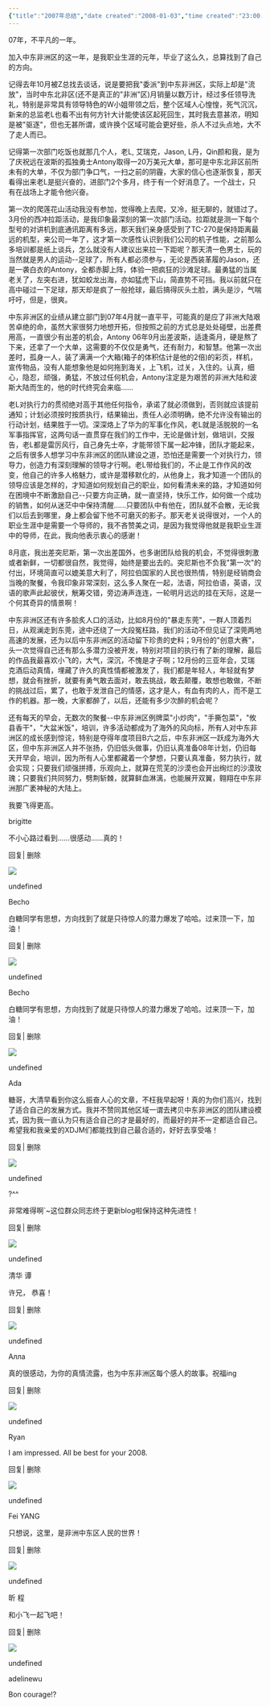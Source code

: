 ```yaml
---
{"title":"2007年总结","date created":"2008-01-03","time created":"23:00:14","dg-publish":true,"order":null,"tag":null,"permalink":"/04-archive//2007-1/","dgPassFrontmatter":true}
---
```



07年，不平凡的一年。

加入中东非洲区的这一年，是我职业生涯的元年，毕业了这么久，总算找到了自己的方向。

记得去年10月被Z总找去谈话，说是要把我"委派"到中东非洲区，实际上却是"流放"，当时中东北非区(还不是真正的"非洲"区)月销量以数万计，经过多任领导洗礼，特别是非常具有领导特色的W小姐带领之后，整个区域人心惶惶，死气沉沉，新来的总监老L也看不出有何方针大计能使该区起死回生，其时我去意甚浓，明知是被"驱逐"，但也无甚所谓，或许换个区域可能会更好些，杀人不过头点地，大不了走人而已。

记得第一次部门吃饭也就那几个人，老L, 艾瑞克，Jason, L丹，Qin颜和我，是为了庆祝远在波斯的孤独勇士Antony取得一20万美元大单，那可是中东北非区前所未有的大单，不仅为部门争口气，一扫之前的阴霾，大家的信心也逐渐恢复，那天看得出来老L是挺兴奋的，进部门2个多月，终于有一个好消息了。一个战士，只有在战场上才能令他兴奋。

第一次的爬莲花山活动我没有参加，觉得晚上去爬，又冷，挺无聊的，就错过了。3月份的西冲拉距活动，是我印象最深刻的第一次部门活动。拉距就是测一下每个型号的对讲机到底通讯距离有多远，那天我们亲身感受到了TC-270是保持距离最远的机型，来公司一年了，这才第一次感性认识到我们公司的机子性能，之前那么多培训都是纸上谈兵，怎么就没有人建议出来拉一下距呢？那天清一色男士，玩的当然就是男人的运动--足球了，所有人都必须参与，无论是西装革履的Jason，还是一袭白衣的Antony，全都赤脚上阵，体验一把疯狂的沙滩足球。最勇猛的当属老关了，左突右进，犹如蛟龙出海，亦如猛虎下山，简直势不可挡。我以前就只在高中碰过一下足球，那天却是疯了一般抢球，最后搞得灰头土脸，满头是沙，气喘吁吁，但是，很爽。

中东非洲区的业绩从建立部门到07年4月就一直平平，可能真的是应了非洲大陆艰苦卓绝的命，虽然大家很努力地想开拓，但按照之前的方式总是处处碰壁，出差费用高，一直很少有出差的机会，Antony 06年9月出差波斯，适逢斋月，硬是熬了下来，还拿了一个大单，这需要的不仅仅是勇气，还有耐力，和智慧。他第一次出差时，孤身一人，装了满满一个大箱(箱子的体积估计是他的2倍)的彩页，样机，宣传物品，没有人能想象他是如何拖到海关，上飞机，过关，入住的。认真，细心，隐忍，顽强，勇猛，不放过任何机会，Antony注定是为艰苦的非洲大陆和波斯大陆而生的，他的时代终究会来临......

老L对执行力的贯彻绝对高于其他任何指令，承诺了就必须做到，否则就应该提前通知；计划必须按时按质执行，结果输出，责任人必须明确，绝不允许没有输出的行动计划，结果胜于一切。深深烙上了华为的军事化作风，老L就是活脱脱的一名军事指挥官，这两句话一直贯穿在我们的工作中，无论是做计划，做培训，交报告，老L都是雷厉风行，自己身先士卒，才能带领下属一起冲锋，团队才能起来，之后有很多人想学习中东非洲区的团队建设之道，恐怕还是需要一个对执行力，领导力，创造力有深刻理解的领导才行啊。老L带给我们的，不止是工作作风的改变，他自己的许多人格魅力，或许是潜移默化的，从他身上，我才知道一个团队的领导应该是怎样的，才知道如何规划自己的职业，如何看清未来的路，才知道如何在困境中不断激励自己--只要方向正确，就一直坚持，快乐工作，如何做一个成功的销售，如何从迷茫中中保持清醒......只要团队中有他在，团队就不会散，无论我们以后去到哪里，身上都会留下他不可磨灭的影子。那天老关说得很对，一个人的职业生涯中是需要一个导师的，我不吝赞美之词，是因为我觉得他就是我职业生涯中的导师，在此，我向他表示衷心的感谢！

8月底，我出差突尼斯，第一次出差国外，也多谢团队给我的机会，不觉得很刺激或者新鲜，一切都很自然，我觉得，始终是要出去的。突尼斯也不负我"第一次"的付出，环境简直可以媲美意大利了，阿拉伯国家的人民也很热情，特别是经销商会当晚的聚餐，令我印象非常深刻，这么多人聚在一起，法语，阿拉伯语，英语，汉语的歌声此起彼伏，觥筹交错，旁边涛声连连，一轮明月远远的挂在天际，这是一个何其奇异的情景啊！

中东非洲区还有许多脍炙人口的活动，比如8月份的"暴走东莞"，一群人顶着烈日，从观澜走到东莞，途中还绕了一大段冤枉路，我们的活动不但见证了深莞两地高速的发展，还为以后中东非洲区的活动留下珍贵的史料；9月份的"创意大赛"，头一次觉得自己还有那么多潜力没被开发，特别对项目的执行有了新的理解，最后的作品我最喜欢小飞的，大气，深沉，不愧是才子啊；12月份的三亚年会，艾瑞克酒后动真情，埋藏了许久的真性情都被激发了，我们都是年轻人，年轻就有梦想，就会有挫折，就要有勇气敢去面对，敢去挑战，敢去颠覆，敢想也敢做，不断的挑战过后，累了，也敢于发泄自己的情感，这才是人，有血有肉的人，而不是工作的机器。那一晚，大家都醉了，以后，还能有多少次醉的机会呢？

还有每天的早会，无数次的聚餐--中东非洲区例牌菜"小炒肉"，"手撕包菜"，"攸县香干"，"大盆米饭"，培训，许多活动都成为了海外的风向标，所有人对中东非洲区的成长感到惊诧，特别是夺得年度项目B六之后，中东非洲区一跃成为海外大区，但中东非洲区人并不张扬，仍旧低头做事，仍旧认真准备08年计划，仍旧每天开早会，培训，因为所有人心里都藏着一个梦想，只要认真准备，努力执行，就会实现；只要我们顽强拼搏，乐观向上，就算在荒芜的沙漠也会开出绚烂的沙漠玫瑰；只要我们共同努力，劈荆斩棘，就算鲜血淋漓，也能展开双翼，翱翔在中东非洲那广袤神秘的大陆上。

我要飞得更高。


brigitte

不小心路过看到……很感动……真的！

回复| 删除

![](http://b.bst.126.net/common/face60.png)

undefined

Becho

白糖同学有思想，方向找到了就是只待惊人的潜力爆发了哈哈。过来顶一下，加油！

回复| 删除

![](http://b.bst.126.net/common/face60.png)

undefined

Becho

白糖同学有思想，方向找到了就是只待惊人的潜力爆发了哈哈。过来顶一下，加油！

回复| 删除

![](http://b.bst.126.net/common/face60.png)

undefined

Ada

糖哥，大清早看到你这么振奋人心的文章，不枉我早起呀！真的为你们高兴，找到了适合自己的发展方式。我并不赞同其他区域一谓去拷贝中东非洲区的团队建设模式，因为我一直认为只有适合自己的才是最好的，而最好的并不一定都适合自己。希望我和我亲爱的XDJM们都能找到自己最合适的，好好去享受咯！

回复| 删除

![](http://b.bst.126.net/common/face60.png)

undefined

?^^

非常难得啊`~这位群众同志终于更新blog啦保持这种先进性！

回复| 删除

![](http://b.bst.126.net/common/face60.png)

undefined

清华 谭

许兄， 恭喜！

回复| 删除

![](http://b.bst.126.net/common/face60.png)

undefined

Алла

真的很感动，为你的真情流露，也为中东非洲区每个感人的故事。祝福ing

回复| 删除

![](http://b.bst.126.net/common/face60.png)

undefined

Ryan

I am impressed. All be best for your 2008.

回复| 删除

![](http://b.bst.126.net/common/face60.png)

undefined

Fei YANG

只想说，这里，是非洲中东区人民的世界！

回复| 删除

![](http://b.bst.126.net/common/face60.png)

undefined

昕 程

和小飞一起飞吧！

回复| 删除

![](http://b.bst.126.net/common/face60.png)

undefined

adelinewu

Bon courage!?